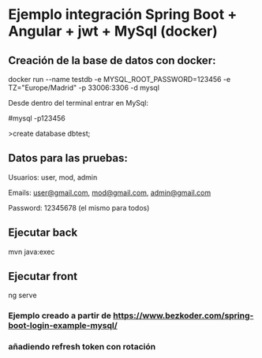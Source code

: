 # Ejemplo integración Spring Boot + Angular + jwt + MySql (docker)

## Creación de la base de datos con docker:

docker run --name testdb -e MYSQL_ROOT_PASSWORD=123456 -e TZ="Europe/Madrid" -p 33006:3306 -d mysql

<p>Desde dentro del terminal entrar en MySql:</p>
<p>#mysql -p123456</p>
<p>>create database dbtest;</p>

## Datos para las pruebas:
Usuarios: user, mod, admin

Emails: user@gmail.com, mod@gmail.com, admin@gmail.com

Password: 12345678 (el mismo para todos)

## Ejecutar back

mvn java:exec

## Ejecutar front

ng serve

### Ejemplo creado a partir de https://www.bezkoder.com/spring-boot-login-example-mysql/
### añadiendo refresh token con rotación
